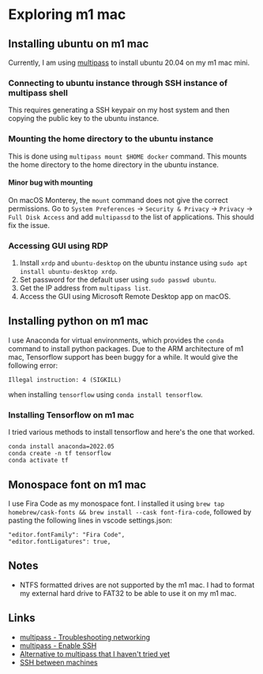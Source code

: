 # Exploring m1 mac

## Installing ubuntu on m1 mac
Currently, I am using [multipass](https://multipass.run/install) to install ubuntu 20.04 on my m1 mac mini. 

### Connecting to ubuntu instance through SSH instance of multipass shell
This requires generating a SSH keypair on my host system and then copying the public key to the ubuntu instance. 


### Mounting the home directory to the ubuntu instance
This is done using `multipass mount $HOME docker` command. This mounts the home directory to the home directory in the ubuntu instance.

#### Minor bug with mounting
On macOS Monterey, the `mount` command does not give the correct permissions. Go to `System Preferences` -> `Security & Privacy` -> `Privacy` -> `Full Disk Access` and add `multipassd` to the list of applications. This should fix the issue.

### Accessing GUI using RDP
1. Install `xrdp` and `ubuntu-desktop` on the ubuntu instance using `sudo apt install ubuntu-desktop xrdp`.
2. Set password for the default user using `sudo passwd ubuntu`.
3. Get the IP address from `multipass list`.
4. Access the GUI using Microsoft Remote Desktop app on macOS.


## Installing python on m1 mac

I use Anaconda for virtual environments, which provides the `conda` command to install python packages.
Due to the ARM architecture of m1 mac, Tensorflow support has been buggy for a while. It would give the following error:
```
Illegal instruction: 4 (SIGKILL)
```
when installing `tensorflow` using `conda install tensorflow`.
### Installing Tensorflow on m1 mac

I tried various methods to install tensorflow and here's the one that worked.
```
conda install anaconda=2022.05
conda create -n tf tensorflow
conda activate tf
```

## Monospace font on m1 mac
I use Fira Code as my monospace font. I installed it using `brew tap homebrew/cask-fonts && brew install --cask font-fira-code`, followed by pasting the following lines in vscode settings.json:
```
"editor.fontFamily": "Fira Code",
"editor.fontLigatures": true,
```


## Notes

* NTFS formatted drives are not supported by the m1 mac. I had to format my external hard drive to FAT32 to be able to use it on my m1 mac.


## Links

- [multipass - Troubleshooting networking](https://multipass.run/docs/troubleshoot-networking#heading--troubleshoot-networking-on-macos)
- [multipass - Enable SSH](https://techsparx.com/linux/multipass/enable-ssh.html)
- [Alternative to multipass that I haven't tried yet](https://mac.getutm.app)
- [SSH between machines](https://btholt.github.io/complete-intro-to-linux-and-the-cli/ssh)